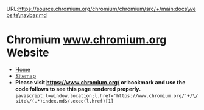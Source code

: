 URL:https://source.chromium.org/chromium/chromium/src/+/main:docs\website\navbar.md
# Chromium www.chromium.org Website

[logo]: https://storage.googleapis.com/chromium-website-lob-storage/9635ad74717513b5c7d701844ad9d3459aaf0733
[home]: /README.md

* [Home][home]
* [Sitemap](/.)
* **Please visit https://www.chromium.org/ or bookmark and use the code follows to see this page rendered properly.**
`javascript:l=window.location;l.href='https://www.chromium.org/'+/\/site\/(.*)index.md$/.exec(l.href)[1]`
